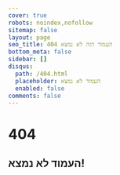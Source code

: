 ```yaml
---
cover: true
robots: noindex,nofollow
sitemap: false
layout: page
seo_title: 404 העמוד הזה לא נמצא
bottom_meta: false
sidebar: []
disqus:
  path: /404.html
  placeholder: העמוד לא נמצא
  enabled: false
comments: false
---
```


# 404
## העמוד לא נמצא!